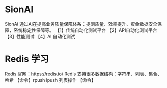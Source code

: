 # SionAI
  SionAi 通过Ai在提高业务质量保障体系：提测质量、效率提升、资金数据安全保障，系统稳定性保障等。
  【1】传统自动化测试平台
  【2】API自动化测试平台
  【3】性能测试
  【4】AI 自动化测试
# Redis 学习 
Redis 官网：https://redis.io/
Redis 支持很多数据结构：字符串、列表、集合、哈希
【命令】rpush  lpush 列表操作
【命令】

  
  


